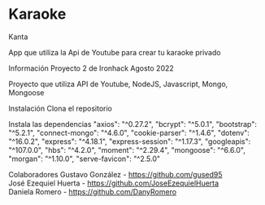 # Karaoke

Kanta

App que utiliza la Api de Youtube para crear tu karaoke privado

Información
Proyecto 2 de Ironhack Agosto 2022

Proyecto que utiliza API de Youtube, NodeJS, Javascript, Mongo, Mongoose



Instalación
Clona el repositorio

Instala las dependencias
    "axios": "^0.27.2",
    "bcrypt": "^5.0.1",
    "bootstrap": "^5.2.1",
    "connect-mongo": "^4.6.0",
    "cookie-parser": "^1.4.6",
    "dotenv": "^16.0.2",
    "express": "^4.18.1",
    "express-session": "^1.17.3",
    "googleapis": "^107.0.0",
    "hbs": "^4.2.0",
    "moment": "^2.29.4",
    "mongoose": "^6.6.0",
    "morgan": "^1.10.0",
    "serve-favicon": "^2.5.0"



Colaboradores
Gustavo González - https://github.com/gused95
<br>
José Ezequiel Huerta - https://github.com/JoseEzequielHuerta
<br>
Daniela Romero - https://github.com/DanyRomero
